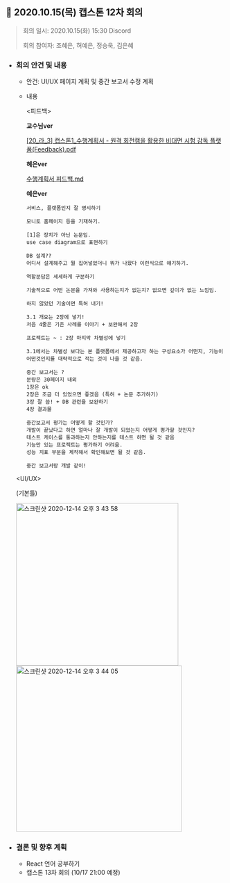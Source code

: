 ## 📍 2020.10.15(목) 캡스톤 12차 회의
> 회의 일시: 2020.10.15(화) 15:30 Discord
>
> 회의 참여자: 조혜은, 허예은, 정승욱, 김은혜

- ### 회의 안건 및 내용

  - 안건: UI/UX 페이지 계획 및 중간 보고서 수정 계획
  - 내용

      <피드백>

      **교수님ver**

      [[20_라_3] 캡스톤1_수행계획서 - 원격 회전캠을 활용한 비대면 시험 감독 플랫폼(Feedback).pdf](https://s3-us-west-2.amazonaws.com/secure.notion-static.com/a2d5eb62-999f-41fe-9e50-3017ff7bddda/20__3_1__-_______(Feedback).pdf)

      **혜은ver**

      [수행계획서 피드백.md](https://s3-us-west-2.amazonaws.com/secure.notion-static.com/d308f084-0725-46b6-809e-052e14ccdc23/_.md)

      **예은ver**

        서비스, 플랫폼인지 잘 명시하기

        모니토 홈페이지 등을 기재하기.

        [1]은 장치가 아닌 논문임.
        use case diagram으로 표현하기

        DB 설계??
        어디서 설계해주고 뭘 집어넣었더니 뭐가 나왔다 이런식으로 얘기하기.

        역할분담은 세세하게 구분하기

        기술적으로 어떤 논문을 가져와 사용하는지가 없는지? 없으면 깊이가 없는 느낌임.

        하지 않았던 기술이면 특허 내기!

        3.1 개요는 2장에 넣기!
        처음 4줄은 기존 사례를 이야기 + 보완해서 2장

        프로젝트는 ~ : 2장 마지막 차별성에 넣기

        3.1에서는 차별성 보다는 본 플랫폼에서 제공하고자 하는 구성요소가 어떤지, 기능이 어떤것인지를 대략적으로 적는 것이 나을 것 같음.

        중간 보고서는 ?
        분량은 30페이지 내외
        1장은 ok
        2장은 조금 더 있었으면 좋겠음 (특허 + 논문 추가하기)
        3장 잘 씀! + DB 관련을 보완하기
        4장 결과물

        중간보고서 평가는 어떻게 할 것인가?
        개발이 끝났다고 하면 얼마나 잘 개발이 되었는지 어떻게 평가할 것인지?
        테스트 케이스를 통과하는지 안하는지를 테스트 하면 될 것 같음
        기능만 있는 프로젝트는 평가하기 어려움.
        성능 지표 부분을 제작해서 확인해보면 될 것 같음.

        중간 보고서랑 개발 같이!

  <UI/UX>

  (기본틀)
  
  <img width="374" alt="스크린샷 2020-12-14 오후 3 43 58" src="https://user-images.githubusercontent.com/39258902/102048841-2f1ae000-3e23-11eb-8069-bb305f512f96.png">
  <img width="382" alt="스크린샷 2020-12-14 오후 3 44 05" src="https://user-images.githubusercontent.com/39258902/102048852-3346fd80-3e23-11eb-8670-855612c78dee.png">

  
- ### 결론 및 향후 계획

  - React 언어 공부하기
  - 캡스톤 13차 회의 (10/17 21:00 예정)
